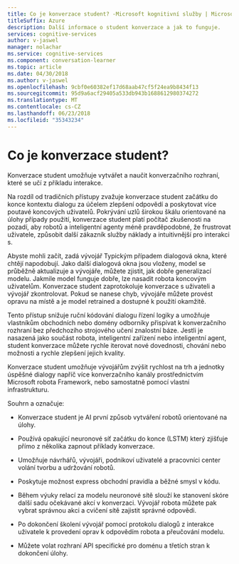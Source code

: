 ```yaml
---
title: Co je konverzace student? -Microsoft kognitivní služby | Microsoft Docs
titleSuffix: Azure
description: Další informace o student konverzace a jak to funguje.
services: cognitive-services
author: v-jaswel
manager: nolachar
ms.service: cognitive-services
ms.component: conversation-learner
ms.topic: article
ms.date: 04/30/2018
ms.author: v-jaswel
ms.openlocfilehash: 9cbf0e60382ef17d68aab47cf5f24ea9b8434f13
ms.sourcegitcommit: 95d9a6acf29405a533db943b1688612980374272
ms.translationtype: MT
ms.contentlocale: cs-CZ
ms.lasthandoff: 06/23/2018
ms.locfileid: "35343234"
---
```

# <a name="what-is-conversation-learner"></a>Co je konverzace student?

Konverzace student umožňuje vytvářet a naučit konverzačního rozhraní, které se učí z příkladu interakce. 

Na rozdíl od tradičních přístupy zvažuje konverzace student začátku do konce kontextu dialogu za účelem zlepšení odpovědí a poskytovat více poutavé koncových uživatelů. Pokrývání uzlů širokou škálu orientované na úlohy případy použití, konverzace student platí počítač zkušenosti na pozadí, aby robotů a inteligentní agenty méně pravděpodobné, že frustrovat uživatele, způsobit další zákazník služby náklady a intuitivnější pro interakci s.

Abyste mohli začít, zadá vývojář Typickým případem dialogová okna, které chtějí napodobují. Jako další dialogová okna jsou vloženy, model se průběžně aktualizuje a vývojáře, můžete zjistit, jak dobře generalizací modelu. Jakmile model funguje dobře, lze nasadit robota koncovým uživatelům. Konverzace student zaprotokoluje konverzace s uživateli a vývojář zkontrolovat. Pokud se nanese chyb, vývojáře můžete provést opravu na místě a je model retrained a dostupné k použití okamžitě.

Tento přístup snižuje ruční kódování dialogu řízení logiky a umožňuje vlastníkům obchodních nebo domény odborníky přispívat k konverzačního rozhraní bez předchozího strojového učení znalostní báze. Jestli je nasazená jako součást robota, inteligentní zařízení nebo inteligentní agent, student konverzace můžete rychle iterovat nové dovednosti, chování nebo možnosti a rychle zlepšení jejich kvality. 

Konverzace student umožňuje vývojářům zvýšit rychlost na trh a jednotky úspěšné dialogy napříč více konverzačního kanály prostřednictvím Microsoft robota Framework, nebo samostatně pomocí vlastní infrastrukturu.

Souhrn a označuje:

- Konverzace student je AI první způsob vytváření robotů orientované na úlohy.

- Používá opakující neuronové síť začátku do konce (LSTM) který zjišťuje přímo z několika zapnout příklady konverzace. 

- Umožňuje návrhářů, vývojáři, podnikoví uživatelé a pracovníci center volání tvorbu a udržování robotů. 

- Poskytuje možnost express obchodní pravidla a běžné smysl v kódu.

- Během výuky relací za modelu neuronové sítě slouží ke stanovení skóre další sadu očekávané akcí v konverzaci. Vývojář robota můžete pak vybrat správnou akci a cvičení sítě zajistit správné odpovědi.
 
- Po dokončení školení vývojář pomocí protokolu dialogů z interakce uživatele k provedení oprav k odpovědím robota a přeučování modelu. 

- Můžete volat rozhraní API specifické pro doménu a třetích stran k dokončení úlohy.

